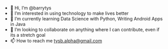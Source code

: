 - 👋 Hi, I’m @barrytys
- 👀 I’m interested in using technology to make lives better
- 🌱 I’m currently learning Data Science with Python, Writing Android Apps in Java
- 💞️ I’m looking to collaborate on anything where I can contribute, even if its a stretch goal
- 📫 How to reach me tysb.alpha@gmail.com

<!---
barrytys/barrytys is a ✨ special ✨ repository because its `README.md` (this file) appears on your GitHub profile.
You can click the Preview link to take a look at your changes.
--->
